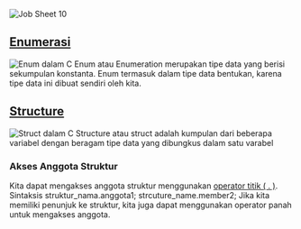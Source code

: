 ![Job Sheet 10]([JS10](https://github.com/Zyxcid/Praktikum_Algoritma/blob/main/Images/JS10.png))

## [Enumerasi](https://www.geeksforgeeks.org/enumeration-enum-c/)
![Enum dalam C](https://media.geeksforgeeks.org/wp-content/cdn-uploads/Enum-In-C.png)
Enum atau Enumeration merupakan tipe data yang berisi sekumpulan konstanta. Enum termasuk dalam tipe data bentukan, karena tipe data ini dibuat sendiri oleh kita.

 ## [Structure](www.geeksforgeeks.org/structures-c/)
 ![Struct dalam C](https://media.geeksforgeeks.org/wp-content/cdn-uploads/Structure-In-C.png)
Structure atau struct adalah kumpulan dari beberapa variabel dengan beragam tipe data yang dibungkus dalam satu varabel
### Akses Anggota Struktur
Kita dapat mengakses anggota struktur menggunakan [operator titik ( . )](https://www.geeksforgeeks.org/dot-operator-in-c/).
Sintaksis
struktur_nama.anggota1;
strcuture_name.member2;
Jika kita memiliki penunjuk ke struktur, kita juga dapat menggunakan operator panah untuk mengakses anggota.
